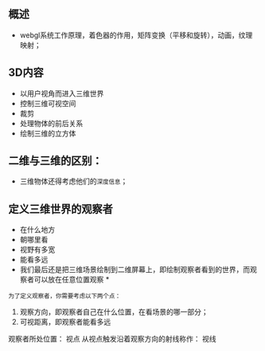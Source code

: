 ## 概述

* webgl系统工作原理，着色器的作用，矩阵变换（平移和旋转），动画，纹理映射；

## 3D内容

* 以用户视角而进入三维世界
* 控制三维可视空间
* 裁剪
* 处理物体的前后关系
* 绘制三维的立方体

## 二维与三维的区别：

* 三维物体还得考虑他们的`深度信息`；

## 定义三维世界的观察者

* 在什么地方
* 朝哪里看
* 视野有多宽
* 能看多远
* 我们最后还是把三维场景绘制到二维屏幕上，即绘制观察者看到的世界，而观察者可以放在任意位置观察 *

 `为了定义观察者，你需要考虑以下两个点：`
1. 观察方向，即观察者自己在什么位置，在看场景的哪一部分；
2. 可视距离，即观察者能看多远

观察者所处位置： 视点
从视点触发沿着观察方向的射线称作： 视线